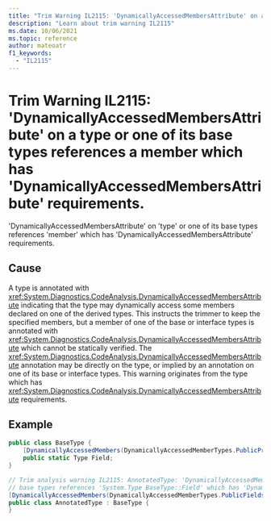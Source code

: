 ```yaml
---
title: "Trim Warning IL2115: 'DynamicallyAccessedMembersAttribute' on a type or one of its base types references a member which has 'DynamicallyAccessedMembersAttribute' requirements."
description: "Learn about trim warning IL2115"
ms.date: 10/06/2021
ms.topic: reference
author: mateoatr
f1_keywords:
  - "IL2115"
---
```

# Trim Warning IL2115: 'DynamicallyAccessedMembersAttribute' on a type or one of its base types references a member which has 'DynamicallyAccessedMembersAttribute' requirements.

'DynamicallyAccessedMembersAttribute' on 'type' or one of its base types references 'member' which has 'DynamicallyAccessedMembersAttribute' requirements.

## Cause

A type is annotated with <xref:System.Diagnostics.CodeAnalysis.DynamicallyAccessedMembersAttribute> indicating that the type may dynamically access some members declared on one of the derived types. This instructs the trimmer to keep the specified members, but a member of one of the base or interface types is annotated with <xref:System.Diagnostics.CodeAnalysis.DynamicallyAccessedMembersAttribute> which cannot be statically verified. The <xref:System.Diagnostics.CodeAnalysis.DynamicallyAccessedMembersAttribute> annotation may be directly on the type, or implied by an annotation on one of its base or interface types. This warning originates from the type which has <xref:System.Diagnostics.CodeAnalysis.DynamicallyAccessedMembersAttribute> requirements.

## Example

```csharp
public class BaseType {
    [DynamicallyAccessedMembers(DynamicallyAccessedMemberTypes.PublicProperties)]
    public static Type Field;
}

// Trim analysis warning IL2115: AnnotatedType: 'DynamicallyAccessedMembersAttribute' on 'AnnotatedType' or one of its
// base types references 'System.Type BaseType::Field' which has 'DynamicallyAccessedMembersAttribute' requirements .
[DynamicallyAccessedMembers(DynamicallyAccessedMemberTypes.PublicFields)]
public class AnnotatedType : BaseType {
}
```
